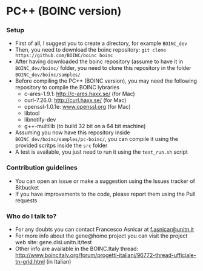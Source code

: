 # PC++ (BOINC version) #


### Setup ###

* First of all, I suggest you to create a directory, for example `BOINC_dev`
* Then, you need to download the boinc repository: `git clone https://github.com/BOINC/boinc boinc`
* After having downloaded the boinc repository (assume to have it in `BOINC_dev/boinc/` folder, you need to clone this repository in the folder `BOINC_dev/boinc/samples/`
* Before compiling the PC++ (BOINC version), you may need the following repository to compile the BOINC lybraries
	* c-ares-1.9.1: http://c-ares.haxx.se/ (for Mac)
	* curl-7.26.0: http://curl.haxx.se/ (for Mac)
	* openssl-1.0.1e: www.openssl.org (for Mac)
	* libtool
	* libnotify-dev
	* g++-multilib (to build 32 bit on a 64 bit machine)
* Assuming you now have this repository inside `BOINC_dev/boinc/samples/pc-boinc/`, you can compile it using the provided scritps inside the `src` folder
* A test is available, you just need to run it using the `test_run.sh` script


### Contribution guidelines ###

* You can open an issue or make a suggestion using the Issues tracker of Bitbucket
* If you have improvements to the code, please report them using the Pull requests


### Who do I talk to? ###

* For any doubts you can contact Francesco Asnicar at f.asnicar@unitn.it
* For more info about the gene@home project you can visit the project web site: gene.disi.unitn.it/test
* Other info are available in the BOINC.Italy thread: http://www.boincitaly.org/forum/progetti-italiani/96772-thread-ufficiale-tn-grid.html (in Italian)
